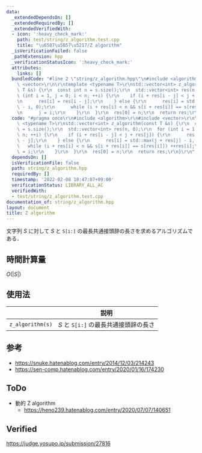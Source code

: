 ```yaml
---
data:
  _extendedDependsOn: []
  _extendedRequiredBy: []
  _extendedVerifiedWith:
  - icon: ':heavy_check_mark:'
    path: test/string/z_algorithm.test.cpp
    title: "\u6587\u5B57\u5217/Z algorithm"
  _isVerificationFailed: false
  _pathExtension: hpp
  _verificationStatusIcon: ':heavy_check_mark:'
  attributes:
    links: []
  bundledCode: "#line 2 \"string/z_algorithm.hpp\"\n#include <algorithm>\r\n#include\
    \ <vector>\r\n\r\ntemplate <typename T>\r\nstd::vector<int> z_algorithm(const\
    \ T &s) {\r\n  const int n = s.size();\r\n  std::vector<int> res(n, 0);\r\n  for\
    \ (int i = 1, j = 0; i < n; ++i) {\r\n    if (i + res[i - j] < j + res[j]) {\r\
    \n      res[i] = res[i - j];\r\n    } else {\r\n      res[i] = std::max(j + res[j]\
    \ - i, 0);\r\n      while (i + res[i] < n && s[i + res[i]] == s[res[i]]) ++res[i];\r\
    \n      j = i;\r\n    }\r\n  }\r\n  res[0] = n;\r\n  return res;\r\n}\r\n"
  code: "#pragma once\r\n#include <algorithm>\r\n#include <vector>\r\n\r\ntemplate\
    \ <typename T>\r\nstd::vector<int> z_algorithm(const T &s) {\r\n  const int n\
    \ = s.size();\r\n  std::vector<int> res(n, 0);\r\n  for (int i = 1, j = 0; i <\
    \ n; ++i) {\r\n    if (i + res[i - j] < j + res[j]) {\r\n      res[i] = res[i\
    \ - j];\r\n    } else {\r\n      res[i] = std::max(j + res[j] - i, 0);\r\n   \
    \   while (i + res[i] < n && s[i + res[i]] == s[res[i]]) ++res[i];\r\n      j\
    \ = i;\r\n    }\r\n  }\r\n  res[0] = n;\r\n  return res;\r\n}\r\n"
  dependsOn: []
  isVerificationFile: false
  path: string/z_algorithm.hpp
  requiredBy: []
  timestamp: '2022-02-08 18:47:07+09:00'
  verificationStatus: LIBRARY_ALL_AC
  verifiedWith:
  - test/string/z_algorithm.test.cpp
documentation_of: string/z_algorithm.hpp
layout: document
title: Z algorithm
---
```


文字列 $S$ に対して $S$ と `S[i:]` の最長共通接頭辞の長さを求めるアルゴリズムである．


## 時間計算量

$O(\lvert S \rvert)$


## 使用法

||説明|
|:--:|:--:|
|`z_algorithm(s)`|$S$ と `S[i:]` の最長共通接頭辞の長さ|


## 参考

- https://snuke.hatenablog.com/entry/2014/12/03/214243
- https://sen-comp.hatenablog.com/entry/2020/01/16/174230


## ToDo

- 動的 Z algorithm
  - https://heno239.hatenablog.com/entry/2020/07/07/140651


## Verified

https://judge.yosupo.jp/submission/27816
